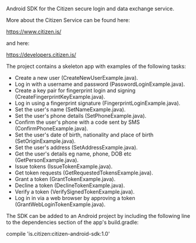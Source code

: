 Android SDK for the Citizen secure login and data exchange service.

More about the Citizen Service can be found here:

  https://www.citizen.is/

and here:

  https://developers.citizen.is/

The project contains a skeleton app with examples of the following tasks:

  - Create a new user (CreateNewUserExample.java).
  - Log in with a username and password (PasswordLoginExample.java).
  - Create a key pair for fingerprint login and signing (CreateFingerprintKeyExample.java).
  - Log in using a fingerprint signature (FingerprintLoginExample.java).
  - Set the user's name (SetNameExample.java).
  - Set the user's phone details (SetPhoneExample.java).
  - Confirm the user's phone with a code sent by SMS (ConfirmPhoneExample.java).
  - Set the user's date of birth, nationality and place of birth (SetOriginExample.java).
  - Set the user's address (SetAddressExample.java).
  - Get the user's details eg name, phone, DOB etc (GetPersonExample.java).
  - Issue tokens (IssueTokenExample.java).
  - Get token requests (GetRequestedTokensExample.java).
  - Grant a token (GrantTokenExample.java).
  - Decline a token (DeclineTokenExample.java).
  - Verify a token (VerifySignedTokenExample.java).
  - Log in in via a web browser by approving a token (GrantWebLoginTokenExample.java).

The SDK can be added to an Android project by including the following line to the dependencies section of the app's build.gradle:

  compile 'is.citizen:citizen-android-sdk:1.0'
